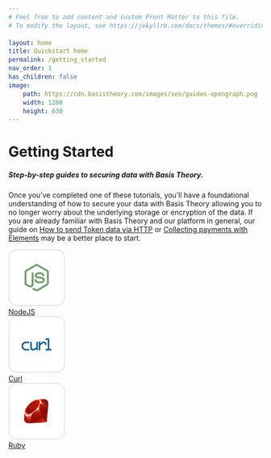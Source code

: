 ```yaml
---
# Feel free to add content and custom Front Matter to this file.
# To modify the layout, see https://jekyllrb.com/docs/themes/#overriding-theme-defaults

layout: home
title: Quickstart home
permalink: /getting_started
nav_order: 1
has_children: false
image:
    path: https://cdn.basistheory.com/images/seo/guides-opengraph.png
    width: 1200
    height: 630
---
```


<html>
    <head>
        <meta charset="utf-8">
        <title>Getting Started with Ruby, Python, .NET, Java, C#, cURL, node.js</title>
    </head>
    <body class="quickstart-home-page">
        <div class="header-and-description">
            <h1>Getting Started</h1>
            <h5>Step-by-step guides to securing data with Basis Theory.</h5>
            <p>Once you’ve completed one of these tutorials, you’ll have a foundational understanding of how to secure your data with Basis Theory allowing you to no longer worry about the underlying storage or encryption of the data. If you are already familiar with Basis Theory and our platform in general, our guide on <a href="/guides/use-token-data-in-http-requests/">How to send Token data via HTTP</a> or <a href="/guides/collect-atomic-cards-with-elements/">Collecting payments with Elements</a> may be a better place to start.</p>
        </div>
        <div class="cards">
            <a class="card" href="/getting_started/quickstart_with_nodejs/">
                <div class="icon-and-time-estimate no-description">
                    <img src="./assets/images/quickstart/quickstart_logo_nodejs.svg">
                    <div class="quickstart-title">NodeJS</div>
                </div>
            </a>
            <a class="card" href="/getting_started/quickstart_with_curl/">
                <div class="icon-and-time-estimate no-description">
                    <img src="./assets/images/quickstart/quickstart_logo_curl.svg">
                    <div class="quickstart-title">Curl</div>
                </div>
            </a>
            <a class="card" href="/getting_started/quickstart_with_ruby/">
                <div class="icon-and-time-estimate no-description">
                    <img src="./assets/images/quickstart/quickstart_logo_ruby.svg">
                    <div class="quickstart-title">Ruby</div>
                </div>
            </a>
        </div>
    </body>
</html>